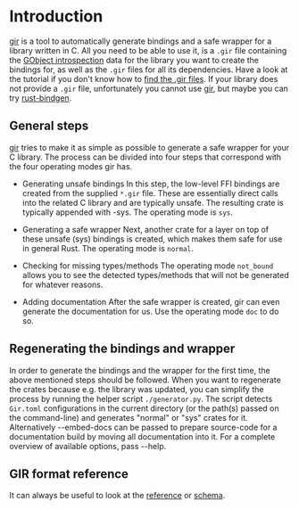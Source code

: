 # Introduction
[gir] is a tool to automatically generate bindings and a safe wrapper for a library written in C. All you need to be able to use it, is a `.gir` file containing the [GObject introspection](https://gi.readthedocs.io/en/latest/) data for the library you want to create the bindings for, as well as the `.gir` files for all its dependencies. Have a look at the tutorial if you don't know how to [find the .gir files](tutorial/finding_gir_files.md). If your library does not provide a `.gir` file, unfortunately you cannot use [gir], but maybe you can try [rust-bindgen](https://github.com/rust-lang/rust-bindgen).

## General steps
[gir] tries to make it as simple as possible to generate a safe wrapper for your C library. The process can be divided into four steps that correspond with the four operating modes gir has.

- Generating unsafe bindings
In this step, the low-level FFI bindings are created from the supplied `*.gir` file. These are essentially direct calls into the related C library and are typically unsafe. The resulting crate is typically appended with -sys. The operating mode is `sys`.

- Generating a safe wrapper
Next, another crate for a layer on top of these unsafe (sys) bindings is created, which makes them safe for use in general Rust. The operating mode is `normal`.

- Checking for missing types/methods
The operating mode `not_bound` allows you to see the detected types/methods that will not be generated for whatever reasons.

- Adding documentation
After the safe wrapper is created, gir can even generate the documentation for us. Use the operating mode `doc` to do so.


## Regenerating the bindings and wrapper
In order to generate the bindings and the wrapper for the first time, the above mentioned steps should be followed. When you want to regenerate the crates because e.g. the library was updated, you can simplify the process by running the helper script `./generator.py`. The script detects `Gir.toml` configurations in the current directory (or the path(s) passed on the command-line) and generates "normal" or "sys" crates for it. Alternatively --embed-docs can be passed to prepare source-code for a documentation build by moving all documentation into it. For a complete overview of available options, pass --help.

## GIR format reference
It can always be useful to look at the [reference](https://gi.readthedocs.io/en/latest/annotations/giannotations.html) or [schema](https://gitlab.gnome.org/GNOME/gobject-introspection/blob/master/docs/gir-1.2.rnc).

[gir]: https://github.com/gtk-rs/gir